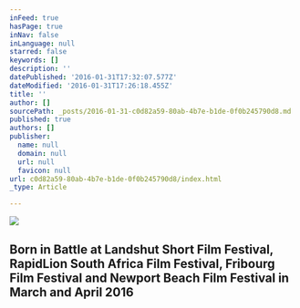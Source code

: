 ```yaml
---
inFeed: true
hasPage: true
inNav: false
inLanguage: null
starred: false
keywords: []
description: ''
datePublished: '2016-01-31T17:32:07.577Z'
dateModified: '2016-01-31T17:26:18.455Z'
title: ''
author: []
sourcePath: _posts/2016-01-31-c0d82a59-80ab-4b7e-b1de-0f0b245790d8.md
published: true
authors: []
publisher:
  name: null
  domain: null
  url: null
  favicon: null
url: c0d82a59-80ab-4b7e-b1de-0f0b245790d8/index.html
_type: Article

---
```

![](https://the-grid-user-content.s3-us-west-2.amazonaws.com/44c904d2-a2b7-46dd-8644-d56d407a0501.jpg)

## Born in Battle at Landshut  Short Film Festival, RapidLion South Africa Film Festival, Fribourg Film Festival and Newport Beach Film Festival in March and April 2016